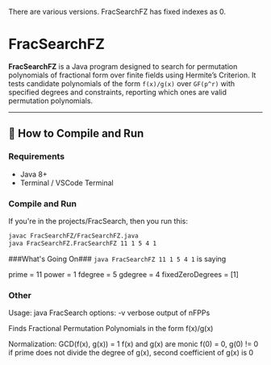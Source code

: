 There are various versions.
FracSearchFZ has fixed indexes as 0.

# FracSearchFZ

**FracSearchFZ** is a Java program designed to search for permutation polynomials of fractional form over finite fields using Hermite’s Criterion. It tests candidate polynomials of the form `f(x)/g(x)` over `GF(p^r)` with specified degrees and constraints, reporting which ones are valid permutation polynomials.

---

## 🔧 How to Compile and Run

### Requirements

- Java 8+
- Terminal / VSCode Terminal

### Compile and Run

If you're in the projects/FracSearch, then you run this:

```bash
javac FracSearchFZ/FracSearchFZ.java
java FracSearchFZ.FracSearchFZ 11 1 5 4 1
```

###What's Going On###
`java FracSearchFZ 11 1 5 4 1` is saying

prime = 11
power = 1
fdegree = 5
gdegree = 4
fixedZeroDegrees = [1]

### Other

Usage: java FracSearch <prime> <power> <f-degree> <g-degree> <options>
options:
-v verbose output of nFPPs

Finds Fractional Permutation Polynomials in the form f(x)/g(x)

Normalization:
GCD(f(x), g(x)) = 1
f(x) and g(x) are monic
f(0) = 0, g(0) != 0
if prime does not divide the degree of g(x), second coefficient of g(x) is 0
